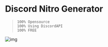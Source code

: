 # Discord Nitro Generator #

> `100% Opensource`<br>
> `100% Using DiscordAPI`<br>
> `100% FREE`<br>

![img](https://cdn1.epicgames.com/salesEvent/salesEvent/EGS_Discord_Nitro_2560x1440_withlogo_2560x1440-944994658df3b04d0c4940be832da19e)
